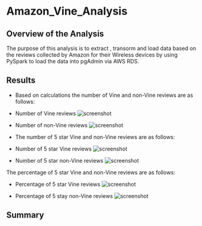 # Amazon_Vine_Analysis

## Overview of the Analysis
The purpose of this analysis is to extract , transorm and load data based on the reviews collected by Amazon for their Wireless devices by using PySpark to load the data into pgAdmin via AWS RDS. 

## Results

* Based on calculations the number of Vine and non-Vine reviews are as follows:

- Number of Vine reviews 
![screenshot]()

- Number of non-Vine reviews
![screenshot]()

* The number of 5 star Vine and non-Vine reviews are as follows:

- Number of 5 star Vine reviews 
![screenshot]()

- Number of 5 star non-Vine reviews
![screenshot]()

The percentage of 5 star Vine and non-Vine reviews are as follows:

- Percentage of 5 star Vine reviews
![screenshot]()

- Percentage of 5 stay non-Vine reviews
![screenshot]()


## Summary


